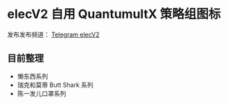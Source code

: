 # elecV2 自用 QuantumultX 策略组图标

发布发布频道： [Telegram elecV2](https://t.me/elecV2)

## 目前整理

- 懒东西系列
- 瑞克和莫蒂 Butt Shark 系列
- 陈一发儿口罩系列
